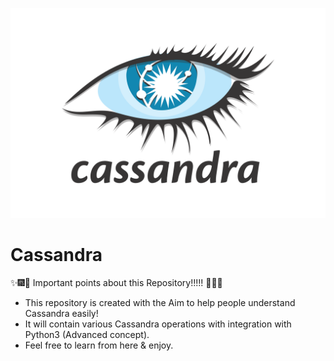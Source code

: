 ![Cassandra](Images/Cassandra.png)

# Cassandra

:sparkles::fireworks::tada: Important points about this Repository!!!!! :tada::fireworks::sparkles:

- This repository is created with the Aim to help people understand Cassandra easily!
- It will contain various Cassandra operations with integration with Python3 (Advanced concept).
- Feel free to learn from here & enjoy.
